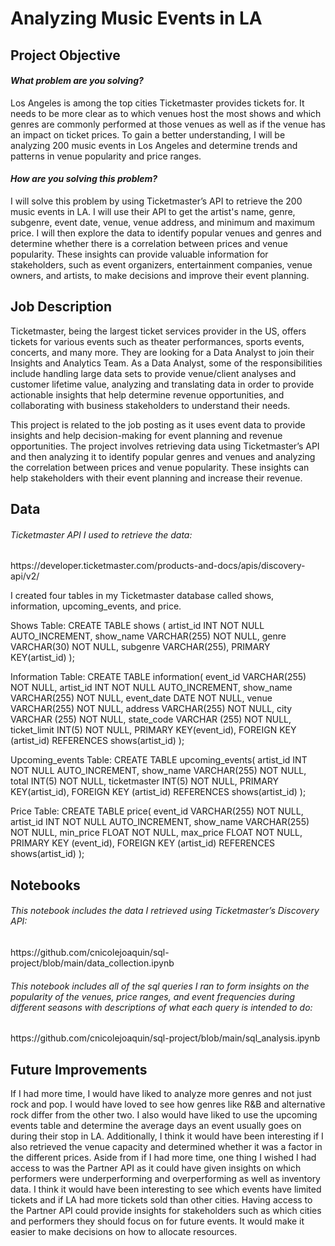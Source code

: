 <h1>Analyzing Music Events in LA</h1>
<h2>Project Objective</h2>
<h4><em>What problem are you solving?</em></h4>
<p>Los Angeles is among the top cities Ticketmaster provides tickets for. It needs to be more clear as to which venues host the most shows and which genres are commonly performed at those venues as well as if the venue has an impact on ticket prices. To gain a better understanding, I will be analyzing 200 music events in Los Angeles and determine trends and patterns in venue popularity and price ranges.</p>

<h4><em>How are you solving this problem?</em></h4>
<p>I will solve this problem by using Ticketmaster’s API to retrieve the 200 music events in LA. I will use their API to get the artist's name, genre, subgenre, event date, venue, venue address, and minimum and maximum price. I will then explore the data to identify popular venues and genres and determine whether there is a correlation between prices and venue popularity. These insights can provide valuable information for stakeholders, such as event organizers, entertainment companies, venue owners, and artists, to make decisions and improve their event planning. </p>

<h2>Job Description</h2>
<p>Ticketmaster, being the largest ticket services provider in the US, offers tickets for various events such as theater performances, sports events, concerts, and many more. They are looking for a Data Analyst to join their Insights and Analytics Team. As a Data Analyst, some of the responsibilities include handling large data sets to provide venue/client analyses and customer lifetime value, analyzing and translating data in order to provide actionable insights that help determine revenue opportunities, and collaborating with business stakeholders to understand their needs. </p>

<p>This project is related to the job posting as it uses event data to provide insights and help decision-making for event planning and revenue opportunities. The project involves retrieving data using Ticketmaster’s API and then analyzing it to identify popular genres and venues and analyzing the correlation between prices and venue popularity. These insights can help stakeholders with their event planning and increase their revenue. </p>

<h2>Data</h2>
<h6><em>Ticketmaster API I used to retrieve the data:</em></h6>
https://developer.ticketmaster.com/products-and-docs/apis/discovery-api/v2/

<p>I created four tables in my Ticketmaster database called shows, information, upcoming_events, and price.</p>
<p>Shows Table:
CREATE TABLE shows (
	artist_id INT NOT NULL AUTO_INCREMENT,
	show_name VARCHAR(255) NOT NULL,
	genre VARCHAR(30) NOT NULL,
	subgenre VARCHAR(255),
	PRIMARY KEY(artist_id)
);

Information Table:
CREATE TABLE information(
	event_id VARCHAR(255) NOT NULL,
	artist_id INT NOT NULL AUTO_INCREMENT,
	show_name VARCHAR(255) NOT NULL,
	event_date DATE NOT NULL,
	venue VARCHAR(255) NOT NULL,
	address VARCHAR(255) NOT NULL,
	city VARCHAR (255) NOT NULL,
	state_code VARCHAR (255) NOT NULL,
	ticket_limit INT(5) NOT NULL,
	PRIMARY KEY(event_id),
	FOREIGN KEY (artist_id) REFERENCES shows(artist_id)
);

Upcoming_events Table:
CREATE TABLE upcoming_events(
	artist_id INT NOT NULL AUTO_INCREMENT,
	show_name VARCHAR(255) NOT NULL,
	total INT(5) NOT NULL,
	ticketmaster INT(5) NOT NULL,
	PRIMARY KEY(artist_id),
	FOREIGN KEY (artist_id) REFERENCES shows(artist_id)
);

Price Table:
CREATE TABLE price(
	event_id VARCHAR(255) NOT NULL,
	artist_id INT NOT NULL AUTO_INCREMENT,
	show_name VARCHAR(255) NOT NULL,
	min_price FLOAT NOT NULL,
	max_price FLOAT NOT NULL,
	PRIMARY KEY (event_id),
	FOREIGN KEY (artist_id) REFERENCES shows(artist_id)
);
</p>

<h2>Notebooks</h2>
<h6><em>This notebook includes the data I retrieved using Ticketmaster’s Discovery API:</em></h6>
https://github.com/cnicolejoaquin/sql-project/blob/main/data_collection.ipynb

<h6><em>This notebook includes all of the sql queries I ran to form insights on the popularity of the venues, price ranges, and event frequencies during different seasons with descriptions of what each query is intended to do:</em></h6>
https://github.com/cnicolejoaquin/sql-project/blob/main/sql_analysis.ipynb

<h2>Future Improvements</h2>
<p>If I had more time, I would have liked to analyze more genres and not just rock and pop. I would have loved to see how genres like R&B and alternative rock differ from the other two. I also would have liked to use the upcoming events table and determine the average days an event usually goes on during their stop in LA. Additionally, I think it would have been interesting if I also retrieved the venue capacity and determined whether it was a factor in the different prices. Aside from if I had more time, one thing I wished I had access to was the Partner API as it could have given insights on which performers were underperforming and overperforming as well as inventory data. I think it would have been interesting to see which events have limited tickets and if LA had more tickets sold than other cities. Having access to the Partner API could provide insights for stakeholders such as which cities and performers they should focus on for future events. It would make it easier to make decisions on how to allocate resources.</p>

